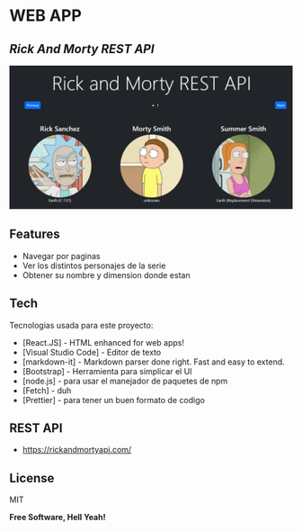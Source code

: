 # WEB APP
## _Rick And Morty REST API_


![Imagen de la parte header de la pagina.](https://github.com/AgredaLuis/React-rickAndMorty-api/blob/main/src/assets/Foto-de-Header.png)



## Features

- Navegar por paginas
- Ver los distintos personajes de la serie
- Obtener su nombre y dimension donde estan

## Tech

Tecnologias usada para este proyecto:

- [React.JS] - HTML enhanced for web apps!
- [Visual Studio Code] - Editor de texto
- [markdown-it] - Markdown parser done right. Fast and easy to extend.
- [Bootstrap] - Herramienta para simplicar el UI
- [node.js] - para usar el manejador de paquetes de npm
- [Fetch] - duh
- [Prettier] - para tener un buen formato de codigo


## REST API
- https://rickandmortyapi.com/

## License

MIT

**Free Software, Hell Yeah!**


